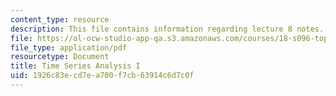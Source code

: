 ```yaml
---
content_type: resource
description: This file contains information regarding lecture 8 notes.
file: https://ol-ocw-studio-app-qa.s3.amazonaws.com/courses/18-s096-topics-in-mathematics-with-applications-in-finance-fall-2013/1926c83ecd7ea700f7cb63914c6d7c0f_MIT18_S096F13_lecnote8.pdf
file_type: application/pdf
resourcetype: Document
title: Time Series Analysis I
uid: 1926c83e-cd7e-a700-f7cb-63914c6d7c0f
---
```

